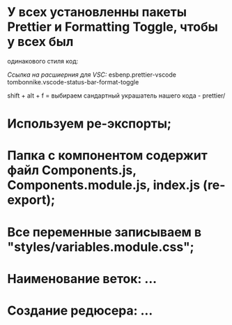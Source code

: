 # У всех установленны пакеты Prettier и Formatting Toggle, чтобы у всех был

одинакового стиля код:

_Ссылка на расшиерния для VSC:_ esbenp.prettier-vscode
tombonnike.vscode-status-bar-format-toggle

shift + alt + f = выбираем сандартный украшатель нашего кода - prettier/

# Используем ре-экспорты;

# Папка с компонентом содержит файл Components.js, Components.module.js, index.js (re-export);

# Все переменные записываем в "styles/variables.module.css";

# Наименование веток: ...

# Создание редюсера: ...
